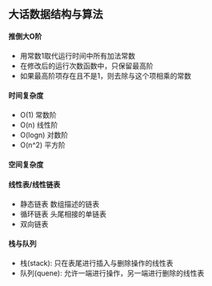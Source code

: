## 大话数据结构与算法

#### 推倒大O阶
- 用常数1取代运行时间中所有加法常数
- 在修改后的运行次数函数中，只保留最高阶
- 如果最高阶项存在且不是1，则去除与这个项相乘的常数

#### 时间复杂度
- O(1) 常数阶
- O(n) 线性阶
- O(logn) 对数阶
- O(n^2) 平方阶

#### 空间复杂度
#### 线性表/线性链表
- 静态链表
  数组描述的链表
- 循环链表
  头尾相接的单链表
- 双向链表

#### 栈与队列
- 栈(stack): 只在表尾进行插入与删除操作的线性表
- 队列(quene): 允许一端进行操作，另一端进行删除的线性表

